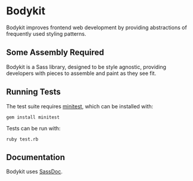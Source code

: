 Bodykit
=======

Bodykit improves frontend web development by providing abstractions of frequently used styling patterns.

Some Assembly Required
----------------------
Bodykit is a Sass library, designed to be style agnostic, providing developers with pieces to assemble and paint as they see fit.

Running Tests
-------------

The test suite requires [minitest](https://github.com/seattlerb/minitest), which can be installed with:

    gem install minitest

Tests can be run with:

    ruby test.rb

Documentation
-------------

Bodykit uses [SassDoc](https://github.com/SassDoc/).

